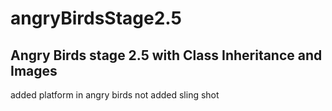 # angryBirdsStage2.5
## Angry Birds stage 2.5 with Class Inheritance and Images
added platform in angry birds
not added sling shot 
